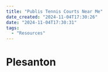 ```yaml
---
title: "Publis Tennis Courts Near Me"
date_created: "2024-11-04T17:30:26"
date: "2024-11-04T17:30:31"
tags:
  - "Resources"  
---
```


# Plesanton 
